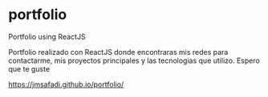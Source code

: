 # portfolio
Portfolio using ReactJS

Portfolio realizado con ReactJS donde encontraras mis redes para contactarme, mis proyectos principales y las tecnologias que utilizo. Espero que te guste

https://jmsafadi.github.io/portfolio/
